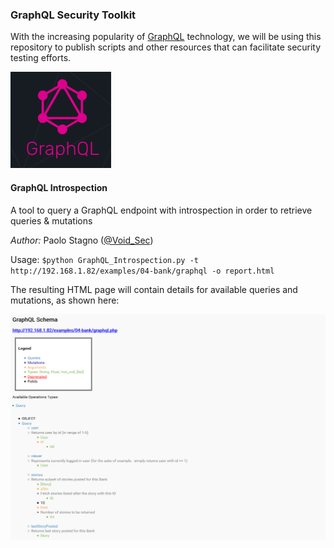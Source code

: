 ### GraphQL Security Toolkit
With the increasing popularity of [GraphQL](https://graphql.org/) technology, we will be using this repository to publish scripts and other resources that can facilitate security testing efforts.

![GraphQL Official Logo](Misc/graphqllogo.png)

#### GraphQL Introspection 

A tool to query a GraphQL endpoint with introspection in order to retrieve queries & mutations

*Author:* Paolo Stagno ([@Void_Sec](https://twitter.com/Void_Sec))

Usage: `$python GraphQL_Introspection.py -t http://192.168.1.82/examples/04-bank/graphql -o report.html`

The resulting HTML page will contain details for available queries and mutations, as shown here:

![Preview](Introspection/GraphQL_Introspection_Output.png)
